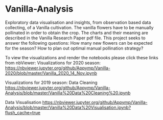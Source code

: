 # Vanilla-Analysis
Exploratory data visualisation and insights, from observation based data collecting, of a Vanilla cultivation. The vanilla flowers have to be manually pollinated in order to obtain the crop. The charts and their meaning are described in the Vanilla Research Paper pdf file. This project seeks to answer the following questions:
How many new flowers can be expected for the season?
How to plan out optimal manual pollination strategy?

To view the visualizations and render the notebooks please click these links from nbViewer:
Visualizations for 2020 season: https://nbviewer.jupyter.org/github/Appymp/Vanilla-2020/blob/master/Vanilla_2020_14_Nov.ipynb

Visualizations for 2019 season:
Data Cleaning https://nbviewer.jupyter.org/github/Appymp/Vanilla-Analysis/blob/master/Vanilla%20Data%20Cleaning%20.ipynb

Data Visualisation https://nbviewer.jupyter.org/github/Appymp/Vanilla-Analysis/blob/master/Vanilla%20Data%20Visualisation.ipynb?flush_cache=true


